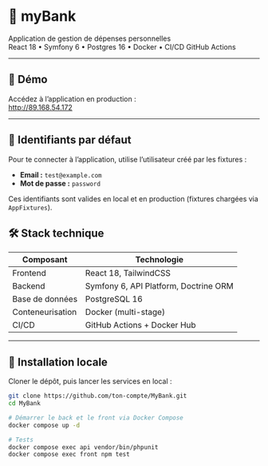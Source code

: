 # 🏦 myBank

Application de gestion de dépenses personnelles  
React 18 • Symfony 6 • Postgres 16 • Docker • CI/CD GitHub Actions

---

## 🔗 Démo

Accédez à l’application en production :  
http://89.168.54.172

---
## 🔐 Identifiants par défaut

Pour te connecter à l’application, utilise l’utilisateur créé par les fixtures :

- **Email :** `test@example.com`  
- **Mot de passe :** `password`

Ces identifiants sont valides en local et en production (fixtures chargées via `AppFixtures`).  

## 🛠️ Stack technique

| Composant      | Technologie          |
| -------------- | -------------------- |
| Frontend       | React 18, TailwindCSS |
| Backend        | Symfony 6, API Platform, Doctrine ORM |
| Base de données | PostgreSQL 16        |
| Conteneurisation | Docker (multi-stage) |
| CI/CD          | GitHub Actions + Docker Hub |

---

## 🚀 Installation locale

Cloner le dépôt, puis lancer les services en local :

```bash
git clone https://github.com/ton-compte/MyBank.git
cd MyBank

# Démarrer le back et le front via Docker Compose
docker compose up -d

# Tests
docker compose exec api vendor/bin/phpunit
docker compose exec front npm test
